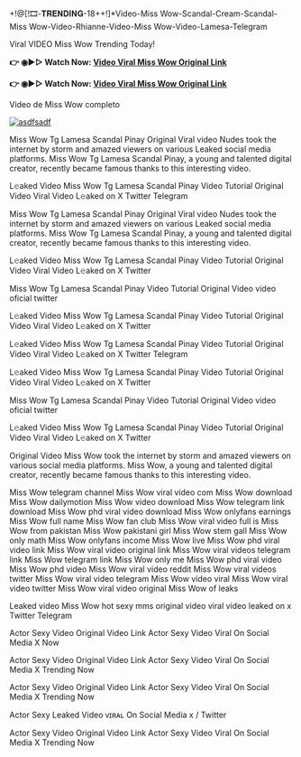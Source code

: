 +!@[!🎞️-𝐓𝐑𝐄𝐍𝐃𝐈𝐍𝐆-18++!]*Video-Miss Wow-Scandal-Cream-Scandal-Miss Wow-Video-Rhianne-Video-Miss Wow-Video-Lamesa-Telegram

Viral VIDEO Miss Wow Trending Today!

<b>👉 ◉▶️▷ Watch Now: <a href="https://t.co/0s7YxwkMO0">Video Viral Miss Wow Original Link</a></b>

<b>👉 ◉▶️▷ Watch Now: <a href="https://t.co/0s7YxwkMO0">Video Viral Miss Wow Original Link</a></b>

Video de Miss Wow completo


[![asdfsadf](https://github.com/user-attachments/assets/6faa9d34-b0df-4b4c-9219-02e4d2c79c43)](https://t.co/0s7YxwkMO0)


Miss Wow Tg Lamesa Scandal Pinay Original Viral video Nudes took the internet by storm and amazed viewers on various Leaked social media platforms. Miss Wow Tg Lamesa Scandal Pinay, a young and talented digital creator, recently became famous thanks to this interesting video.

L𝚎aked Video Miss Wow Tg Lamesa Scandal Pinay Video Tutorial Original Video Viral Video L𝚎aked on X Twitter Telegram

Miss Wow Tg Lamesa Scandal Pinay Original Viral video Nudes took the internet by storm and amazed viewers on various Leaked social media platforms. Miss Wow Tg Lamesa Scandal Pinay, a young and talented digital creator, recently became famous thanks to this interesting video.

L𝚎aked Video Miss Wow Tg Lamesa Scandal Pinay Video Tutorial Original Video Viral Video L𝚎aked on X Twitter

Miss Wow Tg Lamesa Scandal Pinay Video Tutorial Original Video video oficial twitter

L𝚎aked Video Miss Wow Tg Lamesa Scandal Pinay Video Tutorial Original Video Viral Video L𝚎aked on X Twitter

L𝚎aked Video Miss Wow Tg Lamesa Scandal Pinay Video Tutorial Original Video Viral Video L𝚎aked on X Twitter Telegram

L𝚎aked Video Miss Wow Tg Lamesa Scandal Pinay Video Tutorial Original Video Viral Video L𝚎aked on X Twitter

Miss Wow Tg Lamesa Scandal Pinay Video Tutorial Original Video video oficial twitter

L𝚎aked Video Miss Wow Tg Lamesa Scandal Pinay Video Tutorial Original Video Viral Video L𝚎aked on X Twitter


Original Video Miss Wow took the internet by storm and amazed viewers on various social media platforms. Miss Wow, a young and talented digital creator, recently became famous thanks to this interesting video.

Miss Wow telegram channel
Miss Wow viral video com
Miss Wow download
Miss Wow dailymotion
Miss Wow video download
Miss Wow telegram link download
Miss Wow phd viral video download
Miss Wow onlyfans earnings
Miss Wow full name
Miss Wow fan club
Miss Wow viral video full
is Miss Wow from pakistan
Miss Wow pakistani girl
Miss Wow stem gall
Miss Wow only math
Miss Wow onlyfans income
Miss Wow live
Miss Wow phd viral video link
Miss Wow viral video original link
Miss Wow viral videos telegram link
Miss Wow telegram link
Miss Wow only me
Miss Wow phd viral video
Miss Wow phd video
Miss Wow viral video reddit
Miss Wow viral videos twitter
Miss Wow viral video telegram
Miss Wow video viral
Miss Wow viral video twitter
Miss Wow viral video original
Miss Wow of leaks

Leaked video Miss Wow hot sexy mms original video viral video leaked on x Twitter Telegram

Actor Sexy Video Original Video Link Actor Sexy Video Viral On Social Media X Now

Actor Sexy Video Original Video Link Actor Sexy Video Viral On Social Media X Trending Now

Actor Sexy Video Original Video Link Actor Sexy Video Viral On Social Media X Trending Now

Actor Sexy Leaked Video ᴠɪʀᴀʟ On Social Media x / Twitter

Actor Sexy Video Original Video Link Actor Sexy Video Viral On Social Media X Trending Now